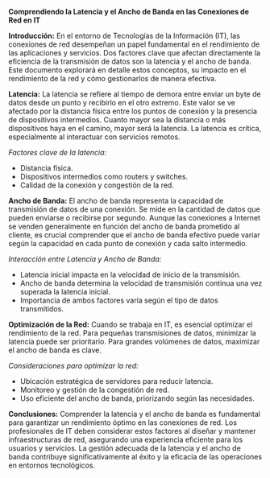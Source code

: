**Comprendiendo la Latencia y el Ancho de Banda en las Conexiones de Red en IT**

**Introducción:**
En el entorno de Tecnologías de la Información (IT), las conexiones de red desempeñan un papel fundamental en el rendimiento de las aplicaciones y servicios. Dos factores clave que afectan directamente la eficiencia de la transmisión de datos son la latencia y el ancho de banda. Este documento explorará en detalle estos conceptos, su impacto en el rendimiento de la red y cómo gestionarlos de manera efectiva.

**Latencia:**
La latencia se refiere al tiempo de demora entre enviar un byte de datos desde un punto y recibirlo en el otro extremo. Este valor se ve afectado por la distancia física entre los puntos de conexión y la presencia de dispositivos intermedios. Cuanto mayor sea la distancia o más dispositivos haya en el camino, mayor será la latencia. La latencia es crítica, especialmente al interactuar con servicios remotos.

*Factores clave de la latencia:*
- Distancia física.
- Dispositivos intermedios como routers y switches.
- Calidad de la conexión y congestión de la red.

**Ancho de Banda:**
El ancho de banda representa la capacidad de transmisión de datos de una conexión. Se mide en la cantidad de datos que pueden enviarse o recibirse por segundo. Aunque las conexiones a Internet se venden generalmente en función del ancho de banda prometido al cliente, es crucial comprender que el ancho de banda efectivo puede variar según la capacidad en cada punto de conexión y cada salto intermedio.

*Interacción entre Latencia y Ancho de Banda:*
- Latencia inicial impacta en la velocidad de inicio de la transmisión.
- Ancho de banda determina la velocidad de transmisión continua una vez superada la latencia inicial.
- Importancia de ambos factores varía según el tipo de datos transmitidos.

**Optimización de la Red:**
Cuando se trabaja en IT, es esencial optimizar el rendimiento de la red. Para pequeñas transmisiones de datos, minimizar la latencia puede ser prioritario. Para grandes volúmenes de datos, maximizar el ancho de banda es clave.

*Consideraciones para optimizar la red:*
- Ubicación estratégica de servidores para reducir latencia.
- Monitoreo y gestión de la congestión de red.
- Uso eficiente del ancho de banda, priorizando según las necesidades.

**Conclusiones:**
Comprender la latencia y el ancho de banda es fundamental para garantizar un rendimiento óptimo en las conexiones de red. Los profesionales de IT deben considerar estos factores al diseñar y mantener infraestructuras de red, asegurando una experiencia eficiente para los usuarios y servicios. La gestión adecuada de la latencia y el ancho de banda contribuye significativamente al éxito y la eficacia de las operaciones en entornos tecnológicos.